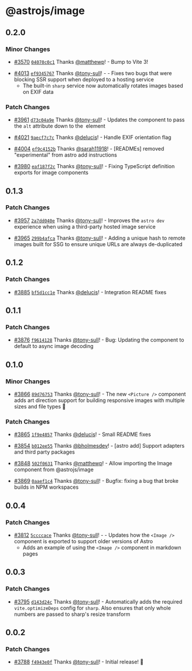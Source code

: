 # @astrojs/image

## 0.2.0

### Minor Changes

- [#3570](https://github.com/withastro/astro/pull/3570) [`04070c0c1`](https://github.com/withastro/astro/commit/04070c0c12c00a3e17842ce48e36edc3f2c890a3) Thanks [@matthewp](https://github.com/matthewp)! - Bump to Vite 3!

* [#4013](https://github.com/withastro/astro/pull/4013) [`ef9345767`](https://github.com/withastro/astro/commit/ef9345767b898b436acc6da32da4936b882fd926) Thanks [@tony-sull](https://github.com/tony-sull)! - - Fixes two bugs that were blocking SSR support when deployed to a hosting service
  - The built-in `sharp` service now automatically rotates images based on EXIF data

### Patch Changes

- [#3961](https://github.com/withastro/astro/pull/3961) [`d73c04a9e`](https://github.com/withastro/astro/commit/d73c04a9e58c7d320cdb4f34604de76b30199778) Thanks [@tony-sull](https://github.com/tony-sull)! - Updates the <Picture /> component to pass the `alt` attribute down to the <img> element

* [#4021](https://github.com/withastro/astro/pull/4021) [`9aecf7c7c`](https://github.com/withastro/astro/commit/9aecf7c7c7211f34236d8dde624ca388310d3727) Thanks [@delucis](https://github.com/delucis)! - Handle EXIF orientation flag

- [#4004](https://github.com/withastro/astro/pull/4004) [`ef9c4152b`](https://github.com/withastro/astro/commit/ef9c4152b2b399e25bf4e8aa7b37adcf6d0d8f17) Thanks [@sarah11918](https://github.com/sarah11918)! - [READMEs] removed "experimental" from astro add instructions

* [#3980](https://github.com/withastro/astro/pull/3980) [`eaf187f2c`](https://github.com/withastro/astro/commit/eaf187f2c40493abec28113c742ef392c812d0e2) Thanks [@tony-sull](https://github.com/tony-sull)! - Fixing TypeScript definition exports for image components

## 0.1.3

### Patch Changes

- [#3957](https://github.com/withastro/astro/pull/3957) [`2a7dd040e`](https://github.com/withastro/astro/commit/2a7dd040e8a65d62fbb3bbd7308f523bd48deda5) Thanks [@tony-sull](https://github.com/tony-sull)! - Improves the `astro dev` experience when using a third-party hosted image service

* [#3965](https://github.com/withastro/astro/pull/3965) [`299b4afca`](https://github.com/withastro/astro/commit/299b4afcab090bbe014d4eaf2a5ea439e8436bcc) Thanks [@tony-sull](https://github.com/tony-sull)! - Adding a unique hash to remote images built for SSG to ensure unique URLs are always de-duplicated

## 0.1.2

### Patch Changes

- [#3885](https://github.com/withastro/astro/pull/3885) [`bf5d1cc1e`](https://github.com/withastro/astro/commit/bf5d1cc1e71da38a14658c615e9481f2145cc6e7) Thanks [@delucis](https://github.com/delucis)! - Integration README fixes

## 0.1.1

### Patch Changes

- [#3876](https://github.com/withastro/astro/pull/3876) [`f9614128`](https://github.com/withastro/astro/commit/f9614128622583cba6f65cb4202d56a71b4269a3) Thanks [@tony-sull](https://github.com/tony-sull)! - Bug: Updating the <Picture /> component to default to async image decoding

## 0.1.0

### Minor Changes

- [#3866](https://github.com/withastro/astro/pull/3866) [`89d76753`](https://github.com/withastro/astro/commit/89d76753a0dc50b2967d1fa9d36e34bde2722b83) Thanks [@tony-sull](https://github.com/tony-sull)! - The new `<Picture />` component adds art direction support for building responsive images with multiple sizes and file types :tada:

### Patch Changes

- [#3865](https://github.com/withastro/astro/pull/3865) [`1f9e4857`](https://github.com/withastro/astro/commit/1f9e4857ff2b2cb7db89d619618cdf546cd3b3dc) Thanks [@delucis](https://github.com/delucis)! - Small README fixes

* [#3854](https://github.com/withastro/astro/pull/3854) [`b012ee55`](https://github.com/withastro/astro/commit/b012ee55b107dea0730286263b27d83e530fad5d) Thanks [@bholmesdev](https://github.com/bholmesdev)! - [astro add] Support adapters and third party packages

- [#3848](https://github.com/withastro/astro/pull/3848) [`502f0631`](https://github.com/withastro/astro/commit/502f0631317fe1b23582d4126c44f44cb0b0716f) Thanks [@matthewp](https://github.com/matthewp)! - Allow importing the Image component from @astrojs/image

* [#3869](https://github.com/withastro/astro/pull/3869) [`0aaef1c4`](https://github.com/withastro/astro/commit/0aaef1c48bacff5a05498af201d456efeac82ac2) Thanks [@tony-sull](https://github.com/tony-sull)! - Bugfix: fixing a bug that broke builds in NPM workspaces

## 0.0.4

### Patch Changes

- [#3812](https://github.com/withastro/astro/pull/3812) [`5ccccace`](https://github.com/withastro/astro/commit/5ccccace0cc3055117f118a88231999fab585a3b) Thanks [@tony-sull](https://github.com/tony-sull)! - - Updates how the `<Image />` component is exported to support older versions of Astro
  - Adds an example of using the `<Image />` component in markdown pages

## 0.0.3

### Patch Changes

- [#3795](https://github.com/withastro/astro/pull/3795) [`d143d24c`](https://github.com/withastro/astro/commit/d143d24c7246153e6f66d8e0f3f9c78cadfee258) Thanks [@tony-sull](https://github.com/tony-sull)! - Automatically adds the required `vite.optimizeDeps` config for `sharp`. Also ensures that only whole numbers are passed to sharp's resize transform

## 0.0.2

### Patch Changes

- [#3788](https://github.com/withastro/astro/pull/3788) [`f4943e0f`](https://github.com/withastro/astro/commit/f4943e0fbced044f0ba4435cb41d77b67c98e69f) Thanks [@tony-sull](https://github.com/tony-sull)! - Initial release! 🎉
